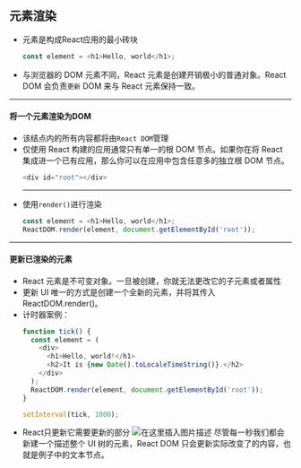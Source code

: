 ## 元素渲染
 - 元素是构成React应用的最小砖块
	```javascript
	const element = <h1>Hello, world</h1>;
	```
- 与浏览器的 DOM 元素不同，React 元素是创建开销极小的普通对象。React DOM 会负责`更新` DOM 来与 React 元素保持一致。

***
#### 将一个元素渲染为DOM
 - 该结点内的所有内容都将由`React DOM`管理
 - 仅使用 React 构建的应用通常只有单一的根 DOM 节点。如果你在将 React 集成进一个已有应用，那么你可以在应用中包含任意多的独立根 DOM 节点。
	```javascript
	<div id="root"></div>
	```
	  ***
 - 使用`render()`进行渲染
	```javascript
	const element = <h1>Hello, world</h1>;
	ReactDOM.render(element, document.getElementById('root'));
	```
***
#### 更新已渲染的元素
 - React 元素是不可变对象。一旦被创建，你就无法更改它的子元素或者属性
 - 更新 UI 唯一的方式是创建一个全新的元素，并将其传入 ReactDOM.render()。
 - 计时器案例：
	```javascript
	function tick() {
	  const element = (
	    <div>
	      <h1>Hello, world!</h1>
	      <h2>It is {new Date().toLocaleTimeString()}.</h2>
	    </div>
	  );
	  ReactDOM.render(element, document.getElementById('root'));
	}
	
	setInterval(tick, 1000);
	```
 - React只更新它需要更新的部分
	![在这里插入图片描述](https://img-blog.csdnimg.cn/20210117180325178.png?x-oss-process=image/watermark,type_ZmFuZ3poZW5naGVpdGk,shadow_10,text_aHR0cHM6Ly9ibG9nLmNzZG4ubmV0L0FuaXRhU3Vu,size_16,color_FFFFFF,t_70)
    尽管每一秒我们都会新建一个描述整个 UI 树的元素，React DOM 只会更新实际改变了的内容，也就是例子中的文本节点。
